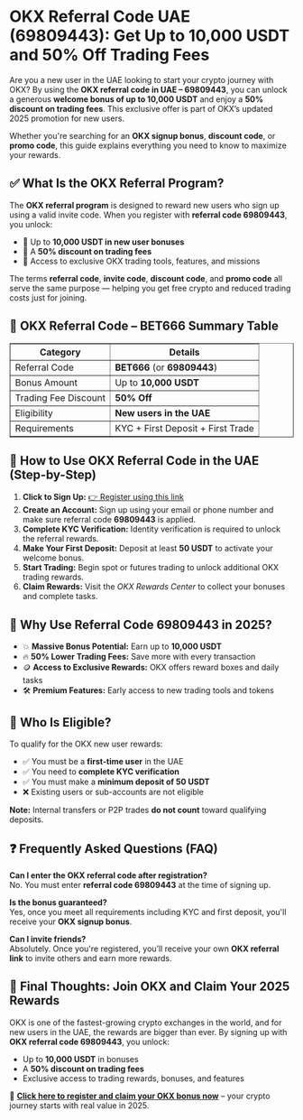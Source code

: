 <h1>OKX Referral Code UAE (69809443): Get Up to 10,000 USDT and 50% Off Trading Fees</h1>
<p>Are you a new user in the UAE looking to start your crypto journey with OKX? By using the <strong>OKX referral code in UAE – 69809443</strong>, you can unlock a generous <strong>welcome bonus of up to 10,000 USDT</strong> and enjoy a <strong>50% discount on trading fees</strong>. This exclusive offer is part of OKX’s updated 2025 promotion for new users.</p>
<p>Whether you're searching for an <strong>OKX signup bonus</strong>, <strong>discount code</strong>, or <strong>promo code</strong>, this guide explains everything you need to know to maximize your rewards.</p>
<h2>✅ What Is the OKX Referral Program?</h2>
<p>The <strong>OKX referral program</strong> is designed to reward new users who sign up using a valid invite code. When you register with <strong>referral code 69809443</strong>, you unlock:</p>
<ul>
<li>🎁 Up to <strong>10,000 USDT in new user bonuses</strong></li>
<li>💸 A <strong>50% discount on trading fees</strong></li>
<li>🎯 Access to exclusive OKX trading tools, features, and missions</li>
</ul>
<p>The terms <strong>referral code</strong>, <strong>invite code</strong>, <strong>discount code</strong>, and <strong>promo code</strong> all serve the same purpose — helping you get free crypto and reduced trading costs just for joining.</p>
<h2>🔐 OKX Referral Code – BET666 Summary Table</h2>
<table border="1" cellpadding="10" cellspacing="0">
<thead>
<tr>
<th>Category</th>
<th>Details</th>
</tr>
</thead>
<tbody>
<tr>
<td>Referral Code</td>
<td><strong>BET666</strong> (or <strong>69809443</strong>)</td>
</tr>
<tr>
<td>Bonus Amount</td>
<td>Up to <strong>10,000 USDT</strong></td>
</tr>
<tr>
<td>Trading Fee Discount</td>
<td><strong>50% Off</strong></td>
</tr>
<tr>
<td>Eligibility</td>
<td><strong>New users in the UAE</strong></td>
</tr>
<tr>
<td>Requirements</td>
<td>KYC + First Deposit + First Trade</td>
</tr>
</tbody>
</table>
<h2>🚀 How to Use OKX Referral Code in the UAE (Step-by-Step)</h2>
<ol>
<li><strong>Click to Sign Up:</strong> <a href="https://okx.com/join/69809443" target="_blank">👉 Register using this link</a></li>
<li><strong>Create an Account:</strong> Sign up using your email or phone number and make sure referral code <strong>69809443</strong> is applied.</li>
<li><strong>Complete KYC Verification:</strong> Identity verification is required to unlock the referral rewards.</li>
<li><strong>Make Your First Deposit:</strong> Deposit at least <strong>50 USDT</strong> to activate your welcome bonus.</li>
<li><strong>Start Trading:</strong> Begin spot or futures trading to unlock additional OKX trading rewards.</li>
<li><strong>Claim Rewards:</strong> Visit the <em>OKX Rewards Center</em> to collect your bonuses and complete tasks.</li>
</ol>
<h2>🎯 Why Use Referral Code 69809443 in 2025?</h2>
<ul>
<li>💥 <strong>Massive Bonus Potential:</strong> Earn up to <strong>10,000 USDT</strong></li>
<li>🔥 <strong>50% Lower Trading Fees:</strong> Save more with every transaction</li>
<li>🪙 <strong>Access to Exclusive Rewards:</strong> OKX offers reward boxes and daily tasks</li>
<li>🛠️ <strong>Premium Features:</strong> Early access to new trading tools and tokens</li>
</ul>
<h2>🧾 Who Is Eligible?</h2>
<p>To qualify for the OKX new user rewards:</p>
<ul>
<li>✅ You must be a <strong>first-time user</strong> in the UAE</li>
<li>✅ You need to <strong>complete KYC verification</strong></li>
<li>✅ You must make a <strong>minimum deposit of 50 USDT</strong></li>
<li>❌ Existing users or sub-accounts are not eligible</li>
</ul>
<p><strong>Note:</strong> Internal transfers or P2P trades <strong>do not count</strong> toward qualifying deposits.</p>
<h2>❓ Frequently Asked Questions (FAQ)</h2>
<p><strong>Can I enter the OKX referral code after registration?</strong><br/>
No. You must enter <strong>referral code 69809443</strong> at the time of signing up.</p>
<p><strong>Is the bonus guaranteed?</strong><br/>
Yes, once you meet all requirements including KYC and first deposit, you'll receive your <strong>OKX signup bonus</strong>.</p>
<p><strong>Can I invite friends?</strong><br/>
Absolutely. Once you're registered, you’ll receive your own <strong>OKX referral link</strong> to invite others and earn more rewards.</p>
<h2>🏁 Final Thoughts: Join OKX and Claim Your 2025 Rewards</h2>
<p>OKX is one of the fastest-growing crypto exchanges in the world, and for new users in the UAE, the rewards are bigger than ever. By signing up with <strong>OKX referral code 69809443</strong>, you unlock:</p>
<ul>
<li>Up to <strong>10,000 USDT</strong> in bonuses</li>
<li>A <strong>50% discount on trading fees</strong></li>
<li>Exclusive access to trading rewards, bonuses, and features</li>
</ul>
<p>🎁 <a href="https://okx.com/join/69809443" target="_blank"><strong>Click here to register and claim your OKX bonus now</strong></a> – your crypto journey starts with real value in 2025.</p>
</body>
</html>
